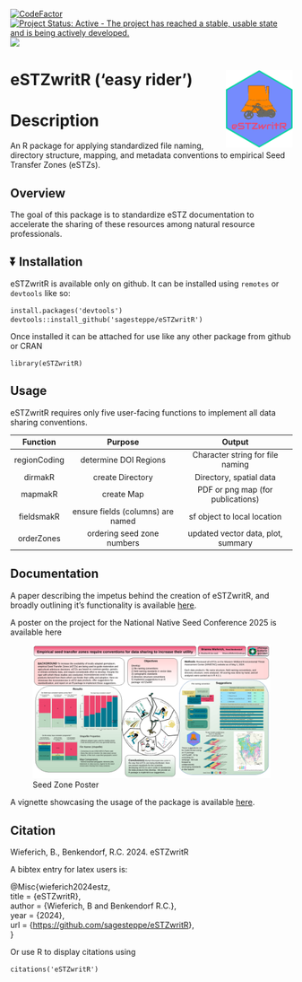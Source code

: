 <!-- README.md is generated from README.Rmd. Please edit that file -->

[![CodeFactor](https://www.codefactor.io/repository/github/sagesteppe/eSTZwritR/badge)](https://www.codefactor.io/repository/github/sagesteppe/eSTZwritR)
[![Project Status: Active - The project has reached a stable, usable
state and is being actively
developed.](https://www.repostatus.org/badges/latest/active.svg)](https://www.repostatus.org/#active)
[![](https://img.shields.io/badge/doi-DOI:%2010.5281/zenodo.14641975%20-yellow.svg)](https://doi.org/DOI:%2010.5281/zenodo.14641975)

# eSTZwritR (‘easy rider’) <img src="man/figures/logo.png" align="right" height="138" />

# Description

An R package for applying standardized file naming, directory structure,
mapping, and metadata conventions to empirical Seed Transfer Zones
(eSTZs).

## Overview

The goal of this package is to standardize eSTZ documentation to
accelerate the sharing of these resources among natural resource
professionals.

## :arrow_double_down: Installation

eSTZwritR is available only on github. It can be installed using
`remotes` or `devtools` like so:

    install.packages('devtools')
    devtools::install_github('sagesteppe/eSTZwritR')

Once installed it can be attached for use like any other package from
github or CRAN

    library(eSTZwritR)

## Usage

eSTZwritR requires only five user-facing functions to implement all data
sharing conventions.

| Function | Purpose | Output |
|:--:|:--:|:--:|
| regionCoding | determine DOI Regions | Character string for file naming |
| dirmakR | create Directory | Directory, spatial data |
| mapmakR | create Map | PDF or png map (for publications) |
| fieldsmakR | ensure fields (columns) are named | sf object to local location |
| orderZones | ordering seed zone numbers | updated vector data, plot, summary |

## Documentation

A paper describing the impetus behind the creation of eSTZwritR, and
broadly outlining it’s functionality is available
[here](https://github.com/sagesteppe/EmpiricalSeedZones/blob/main/manuscript/Empirical-seed-transfer-zones-require-conventions-for-data-sharing-to-increase-their-utilization-by-practitioners.pdf).

A poster on the project for the National Native Seed Conference 2025 is
available here

<figure>
<img src="./man/figures/Poster4NNSC2025.png" alt="Seed Zone Poster" />
<figcaption aria-hidden="true">Seed Zone Poster</figcaption>
</figure>

A vignette showcasing the usage of the package is available
[here](https://sagesteppe.github.io/eSTZwritR/articles/eSTZwritR.html).

## Citation

Wieferich, B., Benkendorf, R.C. 2024. eSTZwritR

A bibtex entry for latex users is:

@Misc{wieferich2024estz,  
title = {eSTZwritR},  
author = {Wieferich, B and Benkendorf R.C.},  
year = {2024},  
url = {<https://github.com/sagesteppe/eSTZwritR>},  
}

Or use R to display citations using

    citations('eSTZwritR')
